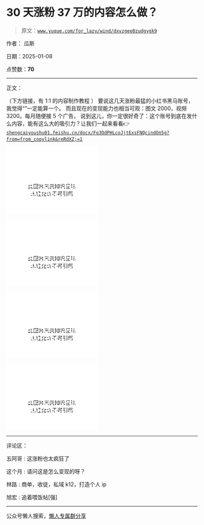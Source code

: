 # 30 天涨粉 37 万的内容怎么做？

> 原文：[`www.yuque.com/for_lazy/wind/dxvzgee0zudgygk9`](https://www.yuque.com/for_lazy/wind/dxvzgee0zudgygk9)

作者： 瓜斯

日期：2025-01-08

点赞数：**70**

* * *

正文：

（下方链接，有 1:1 的内容制作教程 ） 要说这几天涨粉最猛的小红书黑马账号，我觉得“”一定能算一个。 而且现在的变现能力也相当可观：图文 2000，视频
3200。每月随便接 5 个广告，
说到这儿，你一定很好奇了：这个账号到底在发什么内容，能有这么大的吸引力？让我们一起来看看👉[`shengcaiyoushu01.feishu.cn/docx/Fo3OdPHLcoJjtExsFNQcindOn5g?from=from_copylink&reRdXZ;=1`](https://shengcaiyoushu01.feishu.cn/docx/Fo3OdPHLcoJjtExsFNQcindOn5g?from=from_copylink&reRdXZ;=1)

![](img/6f7c42361a7add643b7d5388826e5028.png "None")

![](img/008a9d47d68768687241af2d9fb44bea.png "None")

![](img/20fa21aed91985098ca4fdb31f2711c0.png "None")

![](img/277e8f612381560a2d6b0b5b5079b3b5.png "None")

* * *

评论区：

五阿哥 : 这涨粉也太疯狂了

这个月 : 请问这是怎么变现的呀？

林路 : 商单，收徒，私域 k12，打造个人 ip

旭宏 : 追着喂饭帖[强]

* * *

公众号懒人搜索，[懒人专属群分享](https://lazybook.fun/#/blog/group)